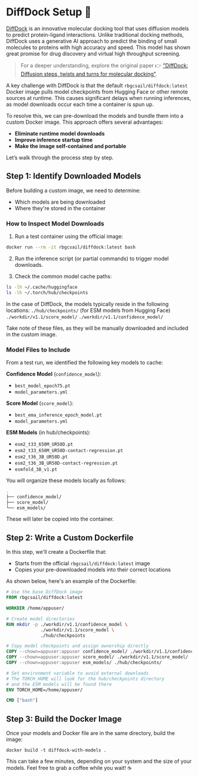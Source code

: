 # DiffDock Setup 🔧
[DiffDock](https://github.com/gcorso/DiffDock) is an innovative molecular docking tool that uses diffusion models to predict protein-ligand interactions. 
Unlike traditional docking methods, DiffDock uses a generative AI approach to predict the binding of small molecules to proteins with high accuracy and speed. 
This model has shown great promise for drug discovery and virtual high throughput screening.

> For a deeper understanding, explore the original paper 👉 ["DiffDock: Diffusion steps, twists and turns for molecular docking"](https://arxiv.org/abs/2210.01776).

A key challenge with DiffDock is that the default `rbgcsail/diffdock:latest` Docker image pulls model checkpoints from Hugging Face or other remote sources at runtime. 
This causes significant delays when running inferences, as model downloads occur each time a container is spun up. 

To resolve this, we can pre-download the models and bundle them into a custom Docker image. This approach offers several advantages:
- **Eliminate runtime model downloads**
- **Improve inference startup time**
- **Make the image self-contained and portable**

Let’s walk through the process step by step.

## Step 1: Identify Downloaded Models 
Before building a custom image, we need to determine:
- Which models are being downloaded
- Where they're stored in the container

### How to Inspect Model Downloads 
1. Run a test container using the official image:
```bash
docker run --rm -it rbgcsail/diffdock:latest bash
```

2. Run the inference script (or partial commands) to trigger model downloads.

3. Check the common model cache paths:
```bash
ls -lh ~/.cache/huggingface
ls -lh ~/.torch/hub/checkpoints
```

In the case of DiffDock, the models typically reside in the following locations:
`./hub/checkpoints/` (for ESM models from Hugging Face)
`./workdir/v1.1/score_model/`
`./workdir/v1.1/confidence_model/`

Take note of these files, as they will be manually downloaded and included in the custom image.

### Model Files to Include
From a test run, we identified the following key models to cache:

**Confidence Model** (`confidence_model`):
- `best_model_epoch75.pt`
- `model_parameters.yml`

**Score Model** (`score_model`):
- `best_ema_inference_epoch_model.pt`
- `model_parameters.yml`

**ESM Models** (in hub/checkpoints):
- `esm2_t33_650M_UR50D.pt`
- `esm2_t33_650M_UR50D-contact-regression.pt`
- `esm2_t36_3B_UR50D.pt`
- `esm2_t36_3B_UR50D-contact-regression.pt`
- `esmfold_3B_v1.pt`

You will organize these models locally as follows:

```bash
.
├── confidence_model/
├── score_model/
└── esm_models/
```

These will later be copied into the container.

## Step 2: Write a Custom Dockerfile
In this step, we'll create a Dockerfile that:

- Starts from the official `rbgcsail/diffdock:latest` image
- Copies your pre-downloaded models into their correct locations

As shown below, here's an example of the Dockerfile:

```Dockerfile
# Use the base DiffDock image
FROM rbgcsail/diffdock:latest

WORKDIR /home/appuser/

# Create model directories
RUN mkdir -p ./workdir/v1.1/confidence_model \
             ./workdir/v1.1/score_model \
             ./hub/checkpoints

# Copy model checkpoints and assign ownership directly
COPY --chown=appuser:appuser confidence_model/ ./workdir/v1.1/confidence_model/
COPY --chown=appuser:appuser score_model/ ./workdir/v1.1/score_model/
COPY --chown=appuser:appuser esm_models/ ./hub/checkpoints/

# Set environment variable to avoid external downloads
# The TORCH_HOME will look for the hub/checkpoints directory
# and the ESM models will be found there
ENV TORCH_HOME=/home/appuser/

CMD ["bash"]
```

## Step 3: Build the Docker Image
Once your models and Docker file are in the same directory, build the image:

```
docker build -t diffdock-with-models .
```

This can take a few minutes, depending on your system and the size of your models. 
Feel free to grab a coffee while you wait! ☕
